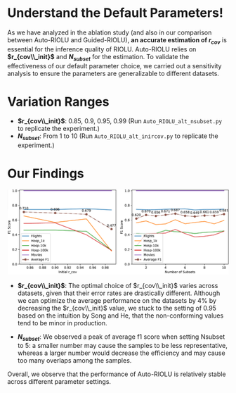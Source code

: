 # Understand the Default Parameters!
As we have analyzed in the ablation study (and also in our comparison between Auto-RIOLU and Guided-RIOLU), **an accurate estimation of $r_{cov}$** is essential for the inference quality of RIOLU. Auto-RIOLU relies on **$r_{cov\\_init}$** and **$N_{subset}$** for the estimation. To validate the effectiveness of our default parameter choice, we carried out a sensitivity analysis to ensure the parameters are generalizable to different datasets. 

# Variation Ranges
- **$r_{cov\\_init}$**: 0.85, 0.9, 0.95, 0.99 (Run ```Auto_RIOLU_alt_nsubset.py``` to replicate the experiment.)
- **$N_{subset}$**: From 1 to 10 (Run ```Auto_RIOLU_alt_inircov.py``` to replicate the experiment.)

# Our Findings

![sensitivity_analysis](../images/sensitivity_analysis.png?raw=true)
- **$r_{cov\\_init}$**: The optimal choice of $r_{cov\\_init}$ varies across datasets, given that their error rates are drastically different. Although we can optimize the average performance on the datasets by 4% by decreasing the $r_{cov\\_init}$ value, we stuck to the setting of 0.95 based on the intuition by Song and He, that the non-conforming values tend to be minor in production. 

- **$N_{subset}$**: We observed a peak of average f1 score when setting Nsubset to 5: a smaller number may cause the samples to be less representative, whereas a larger number would decrease the efficiency and may cause too many overlaps among the samples. 

Overall, we observe that the performance of Auto-RIOLU is relatively stable across different parameter settings.
